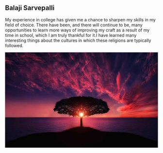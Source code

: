 ## Balaji Sarvepalli

My experience in college has given me a chance to sharpen my skills in my field of choice. There have been, and there will continue to be, many opportunities to learn more ways of improving my craft as a result of my time in school, which I am truly thankful for it.I have learned many interesting things about the cultures in which these religions are typically followed.

![Sunrise](images/pic.jpg)